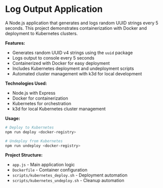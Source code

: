 # Log Output Application

A Node.js application that generates and logs random UUID strings every 5 seconds. This project demonstrates containerization with Docker and deployment to Kubernetes clusters.

**Features:**

- Generates random UUID v4 strings using the `uuid` package
- Logs output to console every 5 seconds
- Containerized with Docker for easy deployment
- Includes Kubernetes deployment and undeployment scripts
- Automated cluster management with k3d for local development

**Technologies Used:**

- Node.js with Express
- Docker for containerization
- Kubernetes for orchestration
- k3d for local Kubernetes cluster management

**Usage:**

```bash
# Deploy to Kubernetes
npm run deploy <docker-registry>

# Undeploy from Kubernetes
npm run undeploy <docker-registry>
```

**Project Structure:**

- `app.js` - Main application logic
- `Dockerfile` - Container configuration
- `scripts/kubernetes_deploy.sh` - Deployment automation
- `scripts/kubernetes_undeploy.sh` - Cleanup automation

